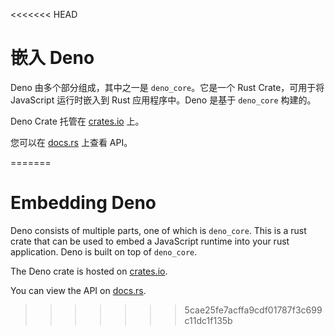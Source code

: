 <<<<<<< HEAD
# 嵌入 Deno

Deno 由多个部分组成，其中之一是 `deno_core`。它是一个 Rust Crate，可用于将
JavaScript 运行时嵌入到 Rust 应用程序中。Deno 是基于 `deno_core` 构建的。

Deno Crate 托管在 [crates.io](https://crates.io/crates/deno_core) 上。

您可以在 [docs.rs](https://docs.rs/deno_core) 上查看 API。

<!-- TODO（lucacasonato）：更好的文档 -->
=======
# Embedding Deno

Deno consists of multiple parts, one of which is `deno_core`. This is a rust
crate that can be used to embed a JavaScript runtime into your rust application.
Deno is built on top of `deno_core`.

The Deno crate is hosted on [crates.io](https://crates.io/crates/deno_core).

You can view the API on [docs.rs](https://docs.rs/deno_core).

<!-- TODO(lucacasonato): better docs -->
>>>>>>> 5cae25fe7acffa9cdf01787f3c699c11dc1f135b
